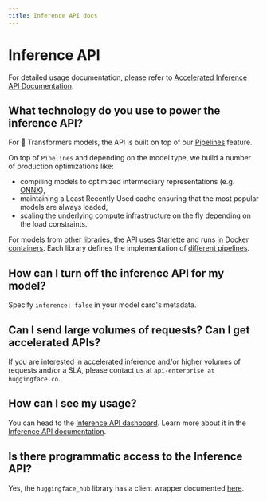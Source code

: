 ```yaml
---
title: Inference API docs
---
```


<h1>Inference API</h1>

For detailed usage documentation, please refer to [Accelerated Inference API Documentation](https://api-inference.huggingface.co/docs/python/html/index.html).


## What technology do you use to power the inference API?

For 🤗 Transformers models, the API is built on top of our [Pipelines](https://huggingface.co/transformers/main_classes/pipelines.html) feature.

On top of `Pipelines` and depending on the model type, we build a number of production optimizations like:
- compiling models to optimized intermediary representations (e.g. [ONNX](https://medium.com/microsoftazure/accelerate-your-nlp-pipelines-using-hugging-face-transformers-and-onnx-runtime-2443578f4333)),
- maintaining a Least Recently Used cache ensuring that the most popular models are always loaded,
- scaling the underlying compute infrastructure on the fly depending on the load constraints.

For models from [other libraries](/docs/hub/libraries), the API uses [Starlette](https://www.starlette.io) and runs in [Docker containers](https://github.com/huggingface/api-inference-community/tree/main/docker_images). Each library defines the implementation of [different pipelines](https://github.com/huggingface/api-inference-community/tree/main/docker_images/sentence_transformers/app/pipelines).


## How can I turn off the inference API for my model?

Specify `inference: false` in your model card's metadata.


## Can I send large volumes of requests? Can I get accelerated APIs?

If you are interested in accelerated inference and/or higher volumes of requests and/or a SLA, please contact us at `api-enterprise at huggingface.co`.

## How can I see my usage?

You can head to the [Inference API dashboard](https://api-inference.huggingface.co/dashboard/). Learn more about it in the [Inference API documentation](https://api-inference.huggingface.co/docs/python/html/usage.html#api-usage-dashboard).

## Is there programmatic access to the Inference API?

Yes, the `huggingface_hub` library has a client wrapper documented [here](/docs/hub/how-to-inference).
